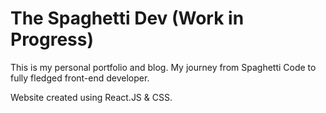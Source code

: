 # The Spaghetti Dev (Work in Progress)

This is my personal portfolio and blog. My journey from Spaghetti Code to fully fledged front-end developer.

Website created using React.JS & CSS.

